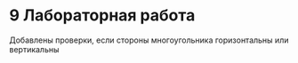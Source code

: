# 9 Лабораторная работа

Добавлены проверки, если стороны многоугольника горизонтальны или вертикальны 